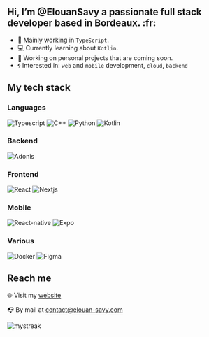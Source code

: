 <h2>Hi, I’m @ElouanSavy a passionate full stack developer based in Bordeaux. :fr: </h2>

+ :rocket: Mainly working in `TypeScript`.
+ :computer: Currently learning about `Kotlin`.
+ :seedling: Working on personal projects that are coming soon.
+ :cyclone: Interested in: `web` and `mobile` development, `cloud`, `backend`

<h2>My tech stack</h2>

<h3>Languages</h3>

![Typescript](https://img.shields.io/badge/TypeScript-007ACC?style=for-the-badge&logo=typescript&logoColor=white)
![C++](https://img.shields.io/badge/C%2B%2B-00599C?style=for-the-badge&logo=c%2B%2B&logoColor=white)
![Python](https://img.shields.io/badge/Python-FFD43B?style=for-the-badge&logo=python&logoColor=blue)
![Kotlin](https://img.shields.io/badge/kotlin-%237F52FF.svg?style=for-the-badge&logo=kotlin&logoColor=white)

<h3>Backend</h3>

![Adonis](https://img.shields.io/badge/adonis%20js-220052?style=for-the-badge&logo=adonisjs&logoColor=white)

<h3>Frontend</h3>

![React](https://img.shields.io/badge/React-20232A?style=for-the-badge&logo=react&logoColor=61DAFB)
![Nextjs](https://img.shields.io/badge/next%20js-000000?style=for-the-badge&logo=nextdotjs&logoColor=white)

<h3>Mobile</h3>

![React-native](https://img.shields.io/badge/React_Native-20232A?style=for-the-badge&logo=react&logoColor=61DAFB)
![Expo](https://img.shields.io/badge/Expo-1B1F23?style=for-the-badge&logo=expo&logoColor=white)

<h3>Various</h3>

![Docker](https://img.shields.io/badge/Docker-2CA5E0?style=for-the-badge&logo=docker&logoColor=white)
![Figma](https://img.shields.io/badge/Figma-F24E1E?style=for-the-badge&logo=figma&logoColor=white)

<h2>Reach me</h2>

:globe_with_meridians: Visit my [website](https://www.elouan-savy.com)

:mailbox_with_no_mail: By mail at [contact@elouan-savy.com](mailto:contact@elouan-savy.com)


<img src="https://github-readme-streak-stats.herokuapp.com/?user=ElouanSavy&theme=tokyonight" alt="mystreak"/>
